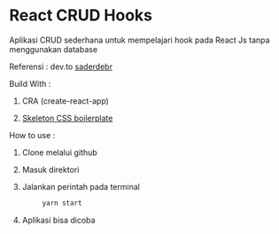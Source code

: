 # React CRUD Hooks

Aplikasi CRUD sederhana untuk mempelajari hook pada React Js tanpa menggunakan database

Referensi : dev.to [saderdebr](https://dev.to/sanderdebr/creating-a-crud-app-in-react-with-hooks-3jml)

Build With :

1. CRA (create-react-app)

2. [Skeleton CSS boilerplate](http://getskeleton.com/)

How to use :

1. Clone melalui github 

2. Masuk direktori

3. Jalankan perintah pada terminal
   ```javascript
        yarn start
   ```

4. Aplikasi bisa dicoba